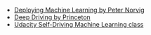 - [Deploying Machine Learning by Peter Norvig](https://www.youtube.com/watch?v=BJ2QVzGmb2w)
- [Deep Driving by Princeton](http://www.princeton.edu/~alaink/Orf467F14/Deep%20Driving.pdf)
- [Udacity Self-Driving Machine Learning class](https://www.udacity.com/course/viewer#!/c-ud120/l-2254358555/m-2374468553)


